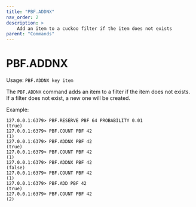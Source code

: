 ```yaml
---
title: "PBF.ADDNX"
nav_order: 2
description: >
    Add an item to a cuckoo filter if the item does not exists
parent: "Commands"
---
```


# PBF.ADDNX

Usage: `PBF.ADDNX key item`

The `PBF.ADDNX` command adds an item to a filter if the item does not exists. If a filter does not exist, a new one will be created.

Example:
```
127.0.0.1:6379> PBF.RESERVE PBF 64 PROBABILITY 0.01
(true)
127.0.0.1:6379> PBF.COUNT PBF 42
(1)
127.0.0.1:6379> PBF.ADDNX PBF 42
(true)
127.0.0.1:6379> PBF.COUNT PBF 42
(1)
127.0.0.1:6379> PBF.ADDNX PBF 42
(false)
127.0.0.1:6379> PBF.COUNT PBF 42
(1)
127.0.0.1:6379> PBF.ADD PBF 42
(true)
127.0.0.1:6379> PBF.COUNT PBF 42
(2)
```